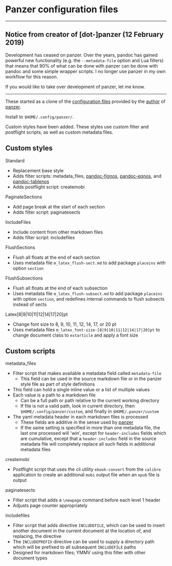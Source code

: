 # Panzer configuration files #

-----

## Notice from creator of \[dot-\]panzer (12 February 2019)

Development has ceased on panzer. Over the years, pandoc has gained
powerful new functionality (e.g. the `--metadata-file` option and Lua
filters) that means that 90% of what can be done with panzer can be done
with pandoc and some simple wrapper scripts. I no longer use panzer in
my own workflow for this reason.

If you would like to take over development of panzer, let me know.

-----

These started as a clone of the [configuration
files](https://github.com/msprev/dot-panzer) provided by the
[author](https://github.com/msprev) of
[panzer](https://github.com/msprev/panzer).

Install to `$HOME/.config/panzer/`.

Custom styles have been added. These styles use custom filter and postflight
scripts, as well as custom metadata files.

## Custom styles ##

Standard

* Replacement base style
* Adds filter scripts: metadata_files,
  [pandoc-fignos](https://github.com/tomduck/pandoc-fignos),
  [pandoc-eqnos](https://github.com/tomduck/pandoc-eqnos), and
  [pandoc-tablenos](https://github.com/tomduck/pandoc-tablenos)
* Adds postflight script: createmobi

PaginateSections

* Add page break at the start of each section
* Adds filter script: paginatesects

IncludeFiles

* Include content from other markdown files
* Adds filter script: includefiles

FlushSections

* Flush all floats at the end of each section
* Uses metadata file `m_latex_flush-sect.md` to add package `placeins` with
  option `section`

FlushSubsections

* Flush all floats at the end of each subsection
* Uses metadata file `m_latex_flush-subsect.md` to add package `placeins` with
  option `section`, and redefines internal commands to flush subsects instead
  of sects

Latex\[8|9|10|11|12|14|17|20\]pt

* Change font size to 8, 9, 10, 11, 12, 14, 17, or 20 pt
* Uses metadata files `m_latex_font-size-[8|9|10|11|12|14|17|20]pt` to change
  document class to `extarticle` and apply a font size

## Custom scripts ##

metadata_files

* Filter script that makes available a metadata field called `metadata-file`
    * This field can be used in the source markdown file or in the panzer style
      file as part of style definitions
* This field can hold a single inline value or a list of multiple values
* Each value is a path to a markdown file
    * Can be a full path or path relative to the current working directory
    * If file is not a valid path, look in current directory, then
      `$HOME/.config/panzer/custom`, and finally in `$HOME/.panzer/custom`
* The yaml metadata header in each markdown files is processed
    * These fields are additive in the sense used by
      [panzer](https://github.com/msprev/panzer)
    * If the same setting is specified in more than one metadata file, the
      last one processed will 'win', except for `header-includes` fields which
      are cumulative, except that a `header-includes` field in the source
      metadata file will completely replace all such fields in additional
      metadata files

createmobi

* Postflight script that uses the cli utility `ebook-convert` from the
  `calibre` application to create an additional `mobi` output file when an
  `epub` file is output

paginatesects

* Filter script that adds a `\newpage` command before each level 1 header
* Adjusts page counter appropriately

includefiles

* Filter script that adds directive `INCLUDEFILE`, which can be used to insert
  another document in the current document at the location of, and replacing,
  the directive
* The `INCLUDEPREFIX` directive can be used to supply a directory path which
  will be prefixed to all subsequent `INCLUDEFILE` paths
* Designed for markdown files; YMMV using this filter with other document
  types
